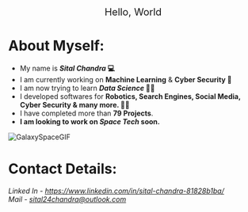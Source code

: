 <p align="center" style="font-size:20px">Hello, World</p>

# About Myself:
- My name is **_Sital Chandra_ 💻** <br/>
- I am currently working on **Machine Learning** & **Cyber Security 🤖** <br/>
- I am now trying to learn **_Data Science_ 👨‍🔬** <br/>
- I developed softwares for **Robotics, Search Engines, Social Media, Cyber Security & many more. 👨‍💻** <br/>
- I have completed more than **79 Projects**.  <br/>
- **I am looking to work on _Space Tech_ soon.** <br/>

![GalaxySpaceGIF](https://user-images.githubusercontent.com/67496871/140615472-d1013824-c7cf-431b-ae88-6f4aba194450.gif) <br/>

# Contact Details:
*Linked In - https://www.linkedin.com/in/sital-chandra-81828b1ba/* <br/>
*Mail - sital24chandra@outlook.com* <br/>
